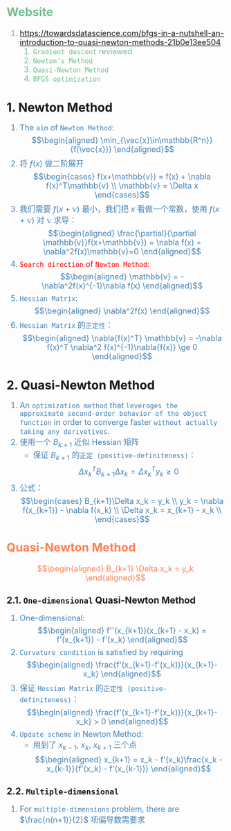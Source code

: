 <font color="#73BD90" size="4">

Website
-------
1. https://towardsdatascience.com/bfgs-in-a-nutshell-an-introduction-to-quasi-newton-methods-21b0e13ee504
    1. `Gradient descent` reviewed
    2. `Newton's Method`
    3. `Quasi-Newton Method`
    4. `BFGS optimization`

</font>


# 1. Newton Method
<font color="steelblue" size="4">

1. The `aim` of `Newton Method`:
$$\begin{aligned}
\min_{\vec{x}\in\mathbb{R^n}}{f(\vec{x})}
\end{aligned}$$
2. 将 $f(x)$ 做二阶展开
$$\begin{cases}
f(x+\mathbb{v}) = f(x) + \nabla f(x)^T\mathbb{v} \\
\mathbb{v} = \Delta x
\end{cases}$$
3. 我们需要 $f(x+\mathbb{v})$ 最小，我们把 $x$ 看做一个常数，使用 $f(x+\mathbb{v})$ 对 $\mathbb{v}$ 求导：
$$\begin{aligned}
\frac{\partial}{\partial \mathbb{v}}f(x+\mathbb{v}) = \nabla f(x) + \nabla^2f(x)\mathbb{v}=0
\end{aligned}$$
4. <font color="red">`Search direction` of `Newton Method`:</font>
$$\begin{aligned}
\mathbb{v} = -\nabla^2f(x)^{-1}\nabla f(x)
\end{aligned}$$
5. `Hessian Matrix`:
$$\begin{aligned}
\nabla^2f(x)
\end{aligned}$$
6. `Hessian Matrix` 的`正定性`：
$$\begin{aligned}
\nabla{f(x)^T} \mathbb{v} = -\nabla f(x)^T \nabla^2 f(x)^{-1}\nabla{f(x)} \ge 0
\end{aligned}$$

</font>


# 2. Quasi-Newton Method
<font color="steelblue" size="4">

1. An `optimization method` that `leverages the approximate second-order behavior of the object function` in order to converge faster `without actually taking any derivetives`.
2. 使用一个 $B_{k+1}$ 近似 Hessian 矩阵
    - 保证 $B_{k+1}$ 的`正定 (positive-definiteness)`：$$\Delta x_{k}^T B_{k+1}\Delta x_{k} = \Delta x_k^T y_k \ge 0$$
3. 公式：
$$\begin{cases}
B_{k+1}\Delta x_k = y_k \\
y_k = \nabla f(x_{k+1}) - \nabla f(x_k) \\
\Delta x_k = x_{k+1} - x_k  \\
\end{cases}$$

</font>

<font color="coral" size="4">

Quasi-Newton Method
-------------------
$$\begin{aligned}
B_{k+1} \Delta x_k = y_k
\end{aligned}$$

</font>

## 2.1. `One-dimensional` Quasi-Newton Method
<font color="steelblue" size="4">

1. One-dimensional:
$$\begin{aligned}
f''(x_{k+1})(x_{k+1} - x_k) = f'(x_{k+1}) - f'(x_k)
\end{aligned}$$
2. `Curvature condition` is satisfied by requiring
$$\begin{aligned}
\frac{f'(x_{k+1}-f'(x_k))}{x_{k+1}-x_k}
\end{aligned}$$
3. 保证 `Hessian Matrix` 的`正定性 (positive-definiteness)`：
$$\begin{aligned}
\frac{f'(x_{k+1}-f'(x_k))}{x_{k+1}-x_k} > 0
\end{aligned}$$
4. `Update scheme` in Newton Method:
    - 用到了 $x_{k-1}$, $x_k$, $x_{k+1}$ 三个点
$$\begin{aligned}
x_{k+1} = x_k - f'(x_k)\frac{x_k - x_{k-1}}{f'(x_k) - f'(x_{k-1})}
\end{aligned}$$

</font>

## 2.2. `Multiple-dimensional` 
<font color="steelblue" size="4">

1. For `multiple-dimensions` problem, there are $\frac{n(n+1)}{2}$ 项偏导数需要求

</font>